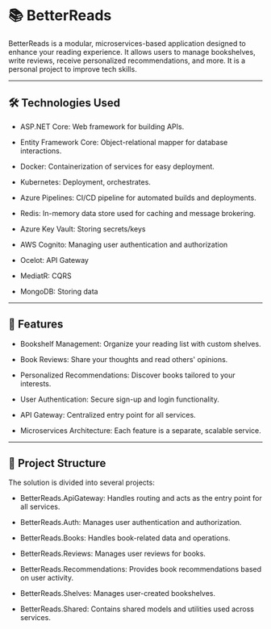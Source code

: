 
# 📚 BetterReads
BetterReads is a modular, microservices-based application designed to enhance your reading experience. It allows users to manage bookshelves, write reviews, receive personalized recommendations, and more.
It is a personal project to improve tech skills.

---

## 🛠️ Technologies Used
- ASP.NET Core: Web framework for building APIs.

- Entity Framework Core: Object-relational mapper for database interactions.

- Docker: Containerization of services for easy deployment.

- Kubernetes: Deployment, orchestrates.

- Azure Pipelines: CI/CD pipeline for automated builds and deployments.

- Redis: In-memory data store used for caching and message brokering.
- Azure Key Vault: Storing secrets/keys
- AWS Cognito: Managing user authentication and authorization
- Ocelot: API Gateway
- MediatR: CQRS
- MongoDB: Storing data

---

## 🚀 Features
- Bookshelf Management: Organize your reading list with custom shelves.

- Book Reviews: Share your thoughts and read others' opinions.

- Personalized Recommendations: Discover books tailored to your interests.

- User Authentication: Secure sign-up and login functionality.

- API Gateway: Centralized entry point for all services.

- Microservices Architecture: Each feature is a separate, scalable service.

---

## 🧱 Project Structure
The solution is divided into several projects:

- BetterReads.ApiGateway: Handles routing and acts as the entry point for all services.

- BetterReads.Auth: Manages user authentication and authorization.

- BetterReads.Books: Handles book-related data and operations.

- BetterReads.Reviews: Manages user reviews for books.

- BetterReads.Recommendations: Provides book recommendations based on user activity.

- BetterReads.Shelves: Manages user-created bookshelves.

- BetterReads.Shared: Contains shared models and utilities used across services.
